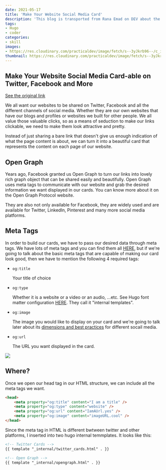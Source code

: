```yaml
---
date: 2021-05-17
title: 'Make Your Website Social Media Card'
description: 'This blog is transported from Rana Emad on DEV about the social card making'
tags:
- Hugo
- coder
categories:
- skill
images:
- https://res.cloudinary.com/practicaldev/image/fetch/s--3yJkrb96--/c_imagga_scale,f_auto,fl_progressive,h_420,q_auto,w_1000/https://dev-to-uploads.s3.amazonaws.com/i/y44m89pi90bi8p6g50lc.png
thumbnail: https://res.cloudinary.com/practicaldev/image/fetch/s--3yJkrb96--/c_imagga_scale,f_auto,fl_progressive,h_420,q_auto,w_1000/https://dev-to-uploads.s3.amazonaws.com/i/y44m89pi90bi8p6g50lc.png
---
```

## Make Your Website Social Media Card-able on Twitter, Facebook and More

[See the original link](https://dev.to/ranaemad/make-your-website-social-media-card-able-on-twitter-facebook-and-more-35la#card-image-best-practices)

We all want our websites to be shared on Twitter, Facebook and all the different channels of social media. Whether they are our own websites that have our blogs and profiles or websites we built for other people. We all value those valuable clicks, so as a means of seduction to make our links clickable, we need to make them look attractive and pretty.

Instead of just sharing a bare link that doesn't give us enough indication of what the page content is about, we can turn it into a beautiful card that represents the content on each page of our website.

## Open Graph

Years ago, Facebook granted us Open Graph to turn our links into lovely rich graph object that can be shared easily and beautifully. Open Graph uses meta tags to communicate with our website and grab the desired information we want displayed in our cards. You can know more about it on the Open Graph Protocol website.

They are also not only available for Facebook, they are widely used and are available for Twitter, LinkedIn, Pinterest and many more social media platforms.

## Meta Tags

In order to build our cards, we have to pass our desired data through meta tags. We have lots of meta tags and you can find them all [HERE](https://ogp.me/), but if we're going to talk about the basic meta tags that are capable of making our card look good, then we have to mention the following 4 required tags:
* `og:title`

  Your title of choice
* `og:type`

  Whether it is a website or a video or an audio, ...etc. See Hugo font matter configuration [HERE](https://gohugo.io/templates/internal/). They call it "internal templates".
* `og:image`

  The image you would like to display on your card and we're going to talk later about its [dimensions and best practices](https://dev.to/ranaemad/make-your-website-social-media-card-able-on-twitter-facebook-and-more-35la#card-image-best-practices) for different socail media.
* `og:url`

  The URL you want displayed in the card.

![](https://res.cloudinary.com/practicaldev/image/fetch/s--Pix_2neS--/c_limit%2Cf_auto%2Cfl_progressive%2Cq_auto%2Cw_880/https://cdn.hashnode.com/res/hashnode/image/upload/v1594392173761/CsZCJnrG0.png)

## Where?

Once we open our head tag in our HTML structure, we can include all the meta tags we want.

```md
<head>
    <meta property="og:title" content="I am a title" />
    <meta property="og:type" content="website" />
    <meta property="og:url" content="IamAUrl.yes" />
    <meta property="og:image" content="imageURL.cool" />
</head>
```
Since the meta tag in HTML is different bwtween twitter and other platforms, I inserted into two hugo internal temmplates. It looks like this:

```md
<!-- Twitter Cards -->
{{ template "_internal/twitter_cards.html" . }}

<!-- Open Graph -->
{{ template "_internal/opengraph.html" . }}
```
